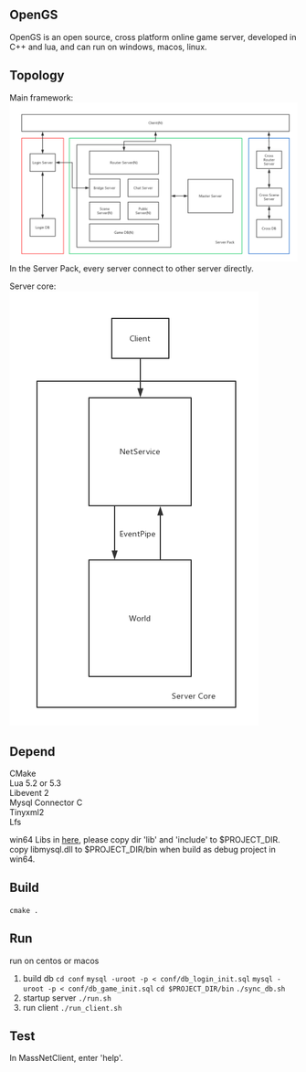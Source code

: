 ## OpenGS

OpenGS is an open source, cross platform online game server, developed in C++ and lua, and can run on windows, macos, linux.

## Topology

Main framework:  
![main](pictures/MassNet-main.png)
In the Server Pack, every server connect to other server directly.  


Server core:  
![core](pictures/MassNet-core.png)

## Depend

CMake  
Lua 5.2 or 5.3  
Libevent 2  
Mysql Connector C  
Tinyxml2  
Lfs  

win64 Libs in [here](https://github.com/mashago/Libs), please copy dir 'lib' and 'include' to $PROJECT_DIR.  
copy libmysql.dll to $PROJECT_DIR/bin when build as debug project in win64.

## Build

`cmake .`

## Run
run on centos or macos
1. build db
`cd conf`
`mysql -uroot -p < conf/db_login_init.sql`
`mysql -uroot -p < conf/db_game_init.sql`
`cd $PROJECT_DIR/bin`
`./sync_db.sh`
2. startup server
`./run.sh`
3. run client
`./run_client.sh`

## Test
In MassNetClient, enter 'help'.



